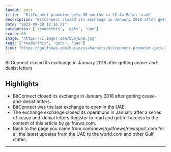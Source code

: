 ```yaml
---
layout: post
title:  "BitConnect promoter gets 38 months in $2.4b Ponzi scam"
description: "BitConnect closed its exchange in January 2018 after getting cease-and-desist letters"
date: "2022-09-18 12:16:21"
categories: ['readerthis', 'gets', 'uae']
score: 68
image: "https://i.imgur.com/bD6jLn9.jpg"
tags: ['readerthis', 'gets', 'uae']
link: "https://gulfnews.com/business/markets/bitconnect-promoter-gets-38-months-in-24b-ponzi-scam-1.90639622"
---
```


BitConnect closed its exchange in January 2018 after getting cease-and-desist letters

## Highlights

- BitConnect closed its exchange in January 2018 after getting cease-and-desist letters.
- BitConnect was the last exchange to open in the UAE.
- The exchange exchange closed its operations in January after a series of cease and-denial letters.Register to read and get full access to the content of this article by gulfnews.com.
- Back to the page you came from.com/news/gulfnews/newsport.com for all the latest updates from the UAE to the world.com and other Gulf states.

---
